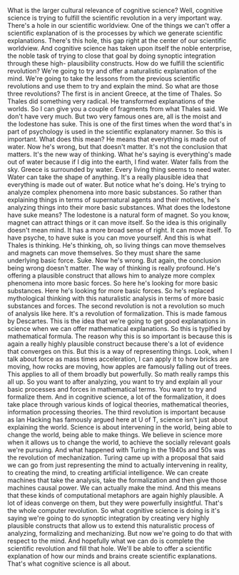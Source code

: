  What is the larger cultural relevance of cognitive science? Well, cognitive science is trying to fulfill the scientific revolution in a very important way. There's a hole in our scientific worldview. One of the things we can't offer a scientific explanation of is the processes by which we generate scientific explanations. There's this hole, this gap right at the center of our scientific worldview. And cognitive science has taken upon itself the noble enterprise, the noble task of trying to close that goal by doing synoptic integration through these high- plausibility constructs. How do we fulfill the scientific revolution? We're going to try and offer a naturalistic explanation of the mind. We're going to take the lessons from the previous scientific revolutions and use them to try and explain the mind. So what are those three revolutions? The first is in ancient Greece, at the time of Thales. So Thales did something very radical. He transformed explanations of the worlds. So I can give you a couple of fragments from what Thales said. We don't have very much. But two very famous ones are, all is the moist and the lodestone has suke. This is one of the first times when the word that's in part of psychology is used in the scientific explanatory manner. So this is important. What does this mean? He means that everything is made out of water. Now he's wrong, but that doesn't matter. It's not the conclusion that matters. It's the new way of thinking. What he's saying is everything's made out of water because if I dig into the earth, I find water. Water falls from the sky. Greece is surrounded by water. Every living thing seems to need water. Water can take the shape of anything. It's a really plausible idea that everything is made out of water. But notice what he's doing. He's trying to analyze complex phenomena into more basic substances. So rather than explaining things in terms of supernatural agents and their motives, he's analyzing things into their more basic substances. What does the lodestone have suke means? The lodestone is a natural form of magnet. So you know, magnet can attract things or it can move itself. So the idea is this originally doesn't mean mind. It has a more broad sense of right. It can move itself. To have psyche, to have suke is you can move yourself. And this is what Thales is thinking. He's thinking, oh, so living things can move themselves and magnets can move themselves. So they must share the same underlying basic force. Suke. Now he's wrong. But again, the conclusion being wrong doesn't matter. The way of thinking is really profound. He's offering a plausible construct that allows him to analyze more complex phenomena into more basic forces. So here he's looking for more basic substances. Here he's looking for more basic forces. So he's replaced mythological thinking with this naturalistic analysis in terms of more basic substances and forces. The second revolution is not a revolution so much of analysis like here. It's a revolution of formalization. This is made famous by Descartes. This is the idea that we're going to get good explanations in science when we can offer mathematical explanations. So this is typified by mathematical formula. The reason why this is so important is because this is again a really highly plausible construct because there's a lot of evidence that converges on this. But this is a way of representing things. Look, when I talk about force as mass times acceleration, I can apply it to how bricks are moving, how rocks are moving, how apples are famously falling out of trees. This applies to all of them broadly but powerfully. So math really ramps this all up. So you want to after analyzing, you want to try and explain all your basic processes and forces in mathematical terms. You want to try and formalize them. And in cognitive science, a lot of the formalization, it does take place through various kinds of logical theories, mathematical theories, information processing theories. The third revolution is important because as Ian Hacking has famously argued here at U of T, science isn't just about explaining the world. Science is about intervening in the world, being able to change the world, being able to make things. We believe in science more when it allows us to change the world, to achieve the socially relevant goals we're pursuing. And what happened with Turing in the 1940s and 50s was the revolution of mechanization. Turing came up with a proposal that said we can go from just representing the mind to actually intervening in reality, to creating the mind, to creating artificial intelligence. We can create machines that take the analysis, take the formalization and then give those machines causal power. We can actually make the mind. And this means that these kinds of computational metaphors are again highly plausible. A lot of ideas converge on them, but they were powerfully insightful. That's the whole computer revolution. So what cognitive science is doing is it's saying we're going to do synoptic integration by creating very highly plausible constructs that allow us to extend this naturalistic process of analyzing, formalizing and mechanizing. But now we're going to do that with respect to the mind. And hopefully what we can do is complete the scientific revolution and fill that hole. We'll be able to offer a scientific explanation of how our minds and brains create scientific explanations. That's what cognitive science is all about.